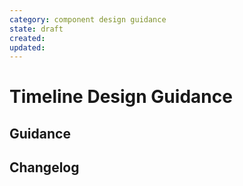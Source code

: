 ```yaml
---
category: component design guidance
state: draft
created: 
updated: 
---
```


# Timeline Design Guidance

## Guidance

## Changelog
